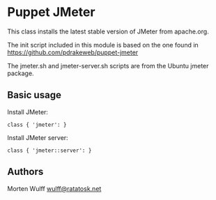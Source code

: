 Puppet JMeter
=============

This class installs the latest stable version of JMeter from apache.org.

The init script included in this module is based on the one found in https://github.com/pdrakeweb/puppet-jmeter

The jmeter.sh and jmeter-server.sh scripts are from the Ubuntu jmeter package.


Basic usage
-----------

Install JMeter:

    class { 'jmeter': }

Install JMeter server:

    class { 'jmeter::server': }


Authors
-------

Morten Wulff <wulff@ratatosk.net>